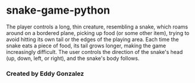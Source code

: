 # snake-game-python

The player controls a long, thin creature,
resembling a snake, which roams around on
a bordered plane, picking up food (or some
other item), trying to avoid hitting its own tail
or the edges of the playing area. Each time
the snake eats a piece of food, its tail grows
longer, making the game increasingly
difficult. The user controls the direction of
the snake's head (up, down, left, or right),
and the snake's body follows.

### Created by Eddy Gonzalez


